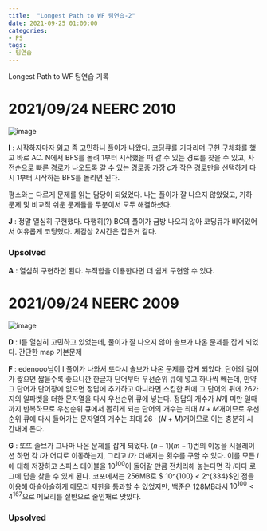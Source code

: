 ```yaml
---
title:  "Longest Path to WF 팀연습-2"
date: 2021-09-25 01:00:00
categories: 
- PS
tags:
- 팀연습
---
```






Longest Path to WF 팀연습 기록





# 2021/09/24 NEERC 2010

![image](https://user-images.githubusercontent.com/51346964/134753258-4faecc90-2b28-4923-9a68-2fb02db1a7a7.png)

**I** : 시작하자마자 읽고 좀 고민하니 풀이가 나왔다. 코딩큐를 기다리며 구현 구체화를 했고 바로 AC. N에서 BFS를 돌려 1부터 시작했을 때 갈 수 있는 경로를 찾을 수 있고, 사전순으로 빠른 경로가 나오도록 갈 수 있는 경로중 가장 $c$가 작은 경로만을 선택하게 다시 1부터 시작하는 BFS를 돌리면 된다.

평소와는 다르게 문제를 읽는 담당이 되었었다. 나는 풀이가 잘 나오지 않았었고, 기하 문제 및 비교적 쉬운 문제들을 두분이서 모두 해결하셨다.

**J** : 정말 열심히 구현했다. 다행히(?) BC의 풀이가 금방 나오지 않아 코딩큐가 비어있어서 여유롭게 코딩했다. 체감상 2시간은 잡은거 같다.

### Upsolved

**A** : 열심히 구현하면 된다. 누적합을 이용한다면 더 쉽게 구현할 수 있다.





# 2021/09/24 NEERC 2009

![image](https://user-images.githubusercontent.com/51346964/134751396-c4b948f2-27b0-41c6-b78a-7fd6b1057794.png)



**D** : I를 열심히 고민하고 있었는데, 풀이가 잘 나오지 않아 솔브가 나온 문제를 잡게 되었다. 간단한 map 기본문제

**F** : edenooo님이 I 풀이가 나와서 또다시 솔브가 나온 문제를 잡게 되었다. 단어의 길이가 짧으면 짧을수록 좋으니깐 한글자 단어부터 우선순위 큐에 넣고 하나씩 빼는데, 만약 그 단어가 단어장에 없으면 정답에 추가하고 아니라면 스킵한 뒤에 그 단어의 뒤에 26가지의 알파벳을 더한 문자열을 다시 우선순위 큐에 넣는다. 정답의 개수가 $N$개 미만 일때까지 반복하므로 우선순위 큐에서 뽑히게 되는 단어의 개수는 최대 $N+M$개이므로 우선순위 큐에 다시 들어가는 문자열의 개수는 최대 $26 \cdot (N+M)$개이므로 이는 충분히 시간내에 돈다.

**G** : 또또 솔브가 그나마 나온 문제를 잡게 되었다. $(n-1)(m-1)$번의 이동을 시뮬레이션 하면 각 $i$가 어디로 이동하는지, 그리고 $i$가 더해지는 횟수를 구할 수 있다. 이를 모든 $i$에 대해 저장하고 스파스 테이블을 $10^{100}$이 돌어갈 만큼 전처리해 놓는다면 각 $i$마다 로그에 답을 찾을 수 있게 된다. 코포에서는 256MB로 $ 10^{100} < 2^{334}$인 점을 이용해 아슬아슬하게 메모리 제한을 통과할 수 있었지만, 백준은 128MB라서 $10^{100} < 4^{167}$으로 메모리를 절반으로 줄인채로 맞았다.

### Upsolved











